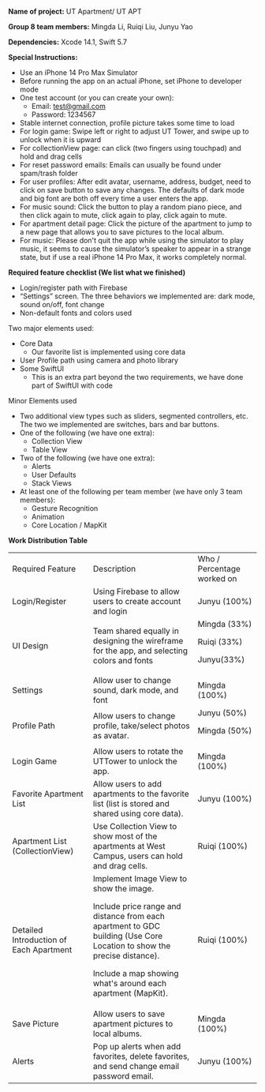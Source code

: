 <!-- Output copied to clipboard! -->

<!-----

Yay, no errors, warnings, or alerts!

Conversion time: 0.635 seconds.


Using this Markdown file:

1. Paste this output into your source file.
2. See the notes and action items below regarding this conversion run.
3. Check the rendered output (headings, lists, code blocks, tables) for proper
   formatting and use a linkchecker before you publish this page.

Conversion notes:

* Docs to Markdown version 1.0β33
* Mon Dec 05 2022 20:15:18 GMT-0800 (PST)
* Source doc: CS329E_GROUP8_README
* Tables are currently converted to HTML tables.
----->


**Name of project:** UT Apartment/ UT APT

**Group 8 team members:** Mingda Li, Ruiqi Liu, Junyu Yao

**Dependencies:** Xcode 14.1, Swift 5.7

**Special Instructions:**



* Use an iPhone 14 Pro Max Simulator
* Before running the app on an actual iPhone, set iPhone to developer mode
* One test account (or you can create your own):
    * Email: [test@gmail.com](mailto:test@gmail.com)
    * Password: 1234567
* Stable internet connection, profile picture takes some time to load
* For login game: Swipe left or right to adjust UT Tower, and swipe up to unlock when it is upward
* For collectionView page: can click (two fingers using touchpad) and hold and drag cells
* For reset password emails: Emails can usually be found under spam/trash folder
* For user profiles: After edit avatar, username, address, budget, need to click on save button to save any changes. The defaults of dark mode and big font are both off every time a user enters the app.
* For music sound: Click the button to play a random piano piece, and then click again to mute, click again to play, click again to mute.
* For apartment detail page: Click the picture of the apartment to jump to a new page that allows you to save pictures to the local album.
* For music: Please don't quit the app while using the simulator to play music, it seems to cause the simulator’s speaker to appear in a strange state, but if use a real iPhone 14 Pro Max, it works completely normal.

**Required feature checklist (We list what we finished)**



* Login/register path with Firebase
* “Settings” screen. The three behaviors we implemented are: dark mode, sound on/off, font change
* Non-default fonts and colors used

Two major elements used:



* Core Data
    * Our favorite list is implemented using core data
* User Profile path using camera and photo library
* Some SwiftUI
    * This is an extra part beyond the two requirements, we have done part of SwiftUI with code

Minor Elements used



* Two additional view types such as sliders, segmented controllers, etc. The two we implemented are switches, bars and bar buttons.
* One of the following (we have one extra):
    * Collection View
    * Table View
* Two of the following (we have one extra):
    * Alerts
    * User Defaults
    * Stack Views
* At least one of the following per team member (we have only 3 team members):
    * Gesture Recognition
    * Animation
    * Core Location / MapKit

**Work Distribution Table**


<table>
  <tr>
   <td>Required Feature
   </td>
   <td>Description
   </td>
   <td>Who / Percentage worked on
   </td>
  </tr>
  <tr>
   <td>Login/Register
   </td>
   <td>Using Firebase to allow users to create account and login
   </td>
   <td>Junyu (100%)
   </td>
  </tr>
  <tr>
   <td>UI Design
   </td>
   <td>Team shared equally in designing the wireframe for the app, and selecting colors and fonts
   </td>
   <td>Mingda (33%)
<p>
Ruiqi (33%)
<p>
Junyu(33%)
   </td>
  </tr>
  <tr>
   <td>Settings
   </td>
   <td>Allow user to change sound, dark mode, and font
   </td>
   <td>Mingda (100%)
   </td>
  </tr>
  <tr>
   <td>Profile Path
   </td>
   <td>Allow users to change profile, take/select photos as avatar.
   </td>
   <td>Junyu (50%)
<p>
Mingda (50%)
   </td>
  </tr>
  <tr>
   <td>Login Game
   </td>
   <td>Allow users to rotate the UTTower to unlock the app.
   </td>
   <td>Mingda (100%)
   </td>
  </tr>
  <tr>
   <td>Favorite Apartment List
   </td>
   <td>Allow users to add apartments to the favorite list (list is stored and shared using core data).
   </td>
   <td>Junyu (100%)
   </td>
  </tr>
  <tr>
   <td>Apartment List (CollectionView)
   </td>
   <td>Use Collection View to show most of the apartments at West Campus, users can hold and drag cells. 
   </td>
   <td>Ruiqi (100%)
   </td>
  </tr>
  <tr>
   <td>Detailed Introduction of Each Apartment
   </td>
   <td>Implement Image View to show the image. 
<p>
Include price range and distance from each apartment to GDC building (Use Core Location to show the precise distance). 
<p>
Include a map showing what's around each apartment (MapKit).
   </td>
   <td>Ruiqi (100%)
   </td>
  </tr>
  <tr>
   <td>Save Picture
   </td>
   <td>Allow users to save apartment pictures to local albums.
   </td>
   <td>Mingda (100%)
   </td>
  </tr>
  <tr>
   <td>Alerts
   </td>
   <td>Pop up alerts when add favorites, delete favorites, and send change email password email.
   </td>
   <td>Junyu (100%)
   </td>
  </tr>
</table>


